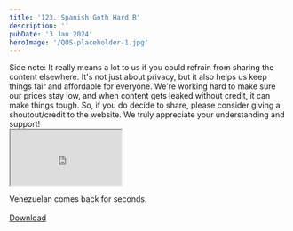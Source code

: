 ```yaml
---
title: '123. Spanish Goth Hard R'
description: ''
pubDate: '3 Jan 2024'
heroImage: '/QOS-placeholder-1.jpg'
---
```

<div class="video_paragraph_header"> Side note: It really means a lot to us if you could refrain from sharing the content elsewhere. It's not just about privacy, but it also helps us keep things fair and affordable for everyone. We're working hard to make sure our prices stay low, and when content gets leaked without credit, it can make things tough. So, if you do decide to share, please consider giving a shoutout/credit to the website. We truly appreciate your understanding and support!</div>

<iframe src="https://drive.google.com/file/d/11K6ibaGKMGfmnq3mCW-gDtZKo2fmGzk2/preview" width="200" height="100" allow="autoplay" allowfullscreen="allowfullscreen"></iframe>

Venezuelan comes back for seconds.
<br>
<br>
<a class="read_more" href="https://drive.google.com/file/d/11K6ibaGKMGfmnq3mCW-gDtZKo2fmGzk2/view?usp=sharing">Download</a>